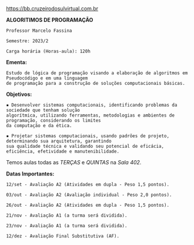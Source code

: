 https://bb.cruzeirodosulvirtual.com.br

**ALGORITIMOS DE PROGRAMAÇÃO**

	Professor Marcelo Fassina

	Semestre: 2023/2

	Carga horária (Horas-aula): 120h

**Ementa:**

	Estudo de lógica de programação visando a elaboração de algoritmos em Pseudocódigo e em uma linguagem
 	de programação para a construção de soluções computacionais básicas. 

**Objetivos:**

	▪ Desenvolver sistemas computacionais, identificando problemas da sociedade que tenham solução
 	algorítmica, utilizando ferramentas, metodologias e ambientes de programação, considerando os limites 
  	da computação e da ética.

	▪ Projetar sistemas computacionais, usando padrões de projeto, determinando sua arquitetura, garantindo 
 	sua qualidade técnica e validando seu potencial de eficácia, eficiência, efetividade e manutenibilidade.

Temos aulas todas as *TERÇAS* e *QUINTAS* na *Sala 402*.

**Datas Importantes:**

	12/set - Avaliação A2 (Atividades em dupla - Peso 1,5 pontos).
	
	03/out - Avaliação A2 (Avaliação individual - Peso 2,0 pontos).

	26/out - Avaliação A2 (Atividades em dupla - Peso 1,5 pontos).

	21/nov - Avaliação A1 (a turma será dividida).

	23/nov - Avaliação A1 (a turma será dividida).

	12/dez - Avaliação Final Substitutiva (AF).
